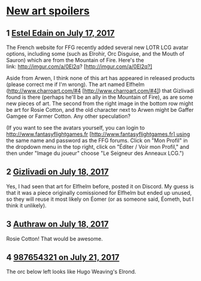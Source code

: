 # [New art spoilers](https://community.fantasyflightgames.com/topic/254410-new-art-spoilers/)

## 1 [Estel Edain on July 17, 2017](https://community.fantasyflightgames.com/topic/254410-new-art-spoilers/?do=findComment&comment=2885668)

The French website for FFG recently added several new LOTR LCG avatar options, including some (such as Elrohir, Orc Disguise, and the Mouth of Sauron) which are from the Mountain of Fire. Here's the link: http://imgur.com/a/0El2q? [http://imgur.com/a/0El2q?]

Aside from Arwen, I think none of this art has appeared in released products (please correct me if I'm wrong). The art named Elfhelm (http://www.charroart.com/#4 [http://www.charroart.com/#4]) that Gizlivadi found is there (perhaps he'll be an ally in the Mountain of Fire), as are some new pieces of art. The second from the right image in the bottom row might be art for Rosie Cotton, and the old character next to Arwen might be Gaffer Gamgee or Farmer Cotton. Any other speculation?

(If you want to see the avatars yourself, you can login to http://www.fantasyflightgames.fr [http://www.fantasyflightgames.fr] using the same name and password as the FFG forums. Click on "Mon Profil" in the dropdown menu in the top right, click on "Éditer / Voir mon Profil," and then under "Image du joueur" choose "Le Seigneur des Anneaux LCG.")

## 2 [Gizlivadi on July 18, 2017](https://community.fantasyflightgames.com/topic/254410-new-art-spoilers/?do=findComment&comment=2885762)

Yes, I had seen that art for Elfhelm before, posted it on Discord. My guess is that it was a piece originally comissioned for Elfhelm but ended up unused, so they will reuse it most likely on Éomer (or as someone said, Éometh, but I think it unlikely).

## 3 [Authraw on July 18, 2017](https://community.fantasyflightgames.com/topic/254410-new-art-spoilers/?do=findComment&comment=2885923)

Rosie Cotton! That would be awesome. 

## 4 [987654321 on July 21, 2017](https://community.fantasyflightgames.com/topic/254410-new-art-spoilers/?do=findComment&comment=2891298)

The orc below left looks like Hugo Weaving's Elrond.

